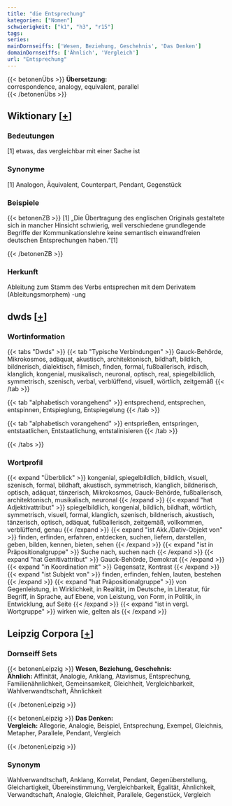 ```yaml
---
title: "die Entsprechung"
kategorien: ["Nomen"]
schwierigkeit: ["k1", "h3", "r15"]
tags:
series:
mainDornseiffs: ['Wesen, Beziehung, Geschehnis', 'Das Denken']
domainDornseiffs: ['Ähnlich', 'Vergleich']
url: "Entsprechung"
---
```


{{< betonenÜbs >}}
**Übersetzung:**  
correspondence, analogy, equivalent, parallel  
{{< /betonenÜbs >}}

## Wiktionary [[+](https://de.wiktionary.org/wiki/Entsprechung)]

### Bedeutungen
[1] etwas, das vergleichbar mit einer Sache ist  

### Synonyme
[1] Analogon, Äquivalent, Counterpart, Pendant, Gegenstück  

### Beispiele
{{< betonenZB >}}
[1] „Die Übertragung des englischen Originals gestaltete sich in mancher Hinsicht schwierig, weil verschiedene grundlegende Begriffe der Kommunikationslehre keine semantisch einwandfreien deutschen Entsprechungen haben.“[1]  

{{< /betonenZB >}}
### Herkunft
Ableitung zum Stamm des Verbs entsprechen mit dem Derivatem (Ableitungsmorphem) -ung  



## dwds [[+](https://www.dwds.de/wb/Entsprechung)]

### Wortinformation
{{< tabs "Dwds" >}}
{{< tab "Typische Verbindungen" >}}
Gauck-Behörde, Mikrokosmos, adäquat, akustisch, architektonisch, bildhaft, bildlich, bildnerisch, dialektisch, filmisch, finden, formal, fußballerisch, irdisch, klanglich, kongenial, musikalisch, neuronal, optisch, real, spiegelbildlich, symmetrisch, szenisch, verbal, verblüffend, visuell, wörtlich, zeitgemäß
{{< /tab >}}

{{< tab "alphabetisch vorangehend" >}}
entsprechend, entsprechen, entspinnen, Entspieglung, Entspiegelung
{{< /tab >}}

{{< tab "alphabetisch vorangehend" >}}
entsprießen, entspringen, entstaatlichen, Entstaatlichung, entstalinisieren
{{< /tab >}}

{{< /tabs >}}

### Wortprofil
{{< expand "Überblick" >}} kongenial, spiegelbildlich, bildlich, visuell, szenisch, formal, bildhaft, akustisch, symmetrisch, klanglich, bildnerisch, optisch, adäquat, tänzerisch, Mikrokosmos, Gauck-Behörde, fußballerisch, architektonisch, musikalisch, neuronal {{< /expand >}}
{{< expand "hat Adjektivattribut" >}} spiegelbildlich, kongenial, bildlich, bildhaft, wörtlich, symmetrisch, visuell, formal, klanglich, szenisch, bildnerisch, akustisch, tänzerisch, optisch, adäquat, fußballerisch, zeitgemäß, vollkommen, verblüffend, genau {{< /expand >}}
{{< expand "ist Akk./Dativ-Objekt von" >}} finden, erfinden, erfahren, entdecken, suchen, liefern, darstellen, geben, bilden, kennen, bieten, sehen {{< /expand >}}
{{< expand "ist in Präpositionalgruppe" >}} Suche nach, suchen nach {{< /expand >}}
{{< expand "hat Genitivattribut" >}} Gauck-Behörde, Demokrat {{< /expand >}}
{{< expand "in Koordination mit" >}} Gegensatz, Kontrast {{< /expand >}}
{{< expand "ist Subjekt von" >}} finden, erfinden, fehlen, lauten, bestehen {{< /expand >}}
{{< expand "hat Präpositionalgruppe" >}} von Gegenleistung, in Wirklichkeit, in Realität, im Deutsche, in Literatur, für Begriff, in Sprache, auf Ebene, von Leistung, von Form, in Politik, in Entwicklung, auf Seite {{< /expand >}}
{{< expand "ist in vergl. Wortgruppe" >}} wirken wie, gelten als {{< /expand >}}

## Leipzig Corpora [[+](https://corpora.uni-leipzig.de/en/res?word=Entsprechung&corpusId=deu_newscrawl-public_2018)]

### Dornseiff Sets
{{< betonenLeipzig >}}
**Wesen, Beziehung, Geschehnis:**  
**Ähnlich:** Affinität, Analogie, Anklang, Atavismus, Entsprechung, Familienähnlichkeit, Gemeinsamkeit, Gleichheit, Vergleichbarkeit, Wahlverwandtschaft, Ähnlichkeit  

{{< /betonenLeipzig >}}


{{< betonenLeipzig >}}
**Das Denken:**  
**Vergleich:** Allegorie, Analogie, Beispiel, Entsprechung, Exempel, Gleichnis, Metapher, Parallele, Pendant, Vergleich  

{{< /betonenLeipzig >}}

### Synonym
Wahlverwandtschaft, Anklang, Korrelat, Pendant, Gegenüberstellung, Gleichartigkeit, Übereinstimmung, Vergleichbarkeit, Egalität, Ähnlichkeit, Verwandtschaft, Analogie, Gleichheit, Parallele, Gegenstück, Vergleich

